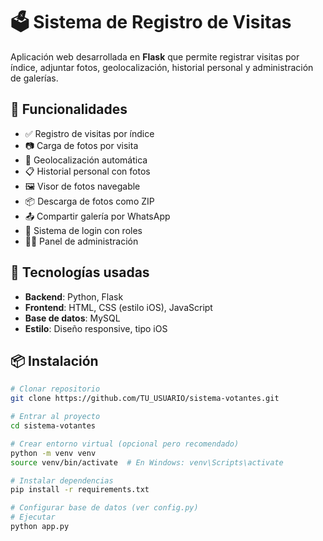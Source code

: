 # 🗳️ Sistema de Registro de Visitas

Aplicación web desarrollada en **Flask** que permite registrar visitas por índice, adjuntar fotos, geolocalización, historial personal y administración de galerías.

## 🚀 Funcionalidades

- ✅ Registro de visitas por índice
- 📷 Carga de fotos por visita
- 📍 Geolocalización automática
- 📋 Historial personal con fotos
- 🖼️ Visor de fotos navegable
- 📦 Descarga de fotos como ZIP
- 📤 Compartir galería por WhatsApp
- 🔐 Sistema de login con roles
- 🧑‍💻 Panel de administración

## 🧰 Tecnologías usadas

- **Backend**: Python, Flask
- **Frontend**: HTML, CSS (estilo iOS), JavaScript
- **Base de datos**: MySQL
- **Estilo**: Diseño responsive, tipo iOS

## 📦 Instalación

```bash
# Clonar repositorio
git clone https://github.com/TU_USUARIO/sistema-votantes.git

# Entrar al proyecto
cd sistema-votantes

# Crear entorno virtual (opcional pero recomendado)
python -m venv venv
source venv/bin/activate  # En Windows: venv\Scripts\activate

# Instalar dependencias
pip install -r requirements.txt

# Configurar base de datos (ver config.py)
# Ejecutar
python app.py
